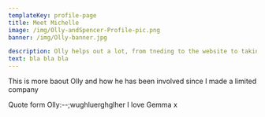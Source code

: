 ```yaml
---
templateKey: profile-page
title: Meet Michelle
image: /img/Olly-andSpencer-Profile-pic.png
banner: /img/Olly-banner.jpg

description: Olly helps out a lot, from tneding to the website to taking new enquiries and putting together quotes.
text: bla bla bla
---
```



This is more baout Olly and how he has been involved since I made a limited company


Quote form Olly:--;wughluerghglher I love Gemma x